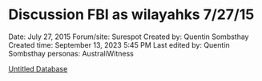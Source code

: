 # Discussion FBI as wilayahks 7/27/15

Date: July 27, 2015
Forum/site: Surespot
Created by: Quentin Sombsthay
Created time: September 13, 2023 5:45 PM
Last edited by: Quentin Sombsthay
personas: AustraliWitness

[Untitled Database](Discussion%20FBI%20as%20wilayahks%207%2027%2015%20a461427963d94841b18d532b0e5e4381/Untitled%20Database%2074817b6a225b45bab0c7d3756b30760b.csv)
